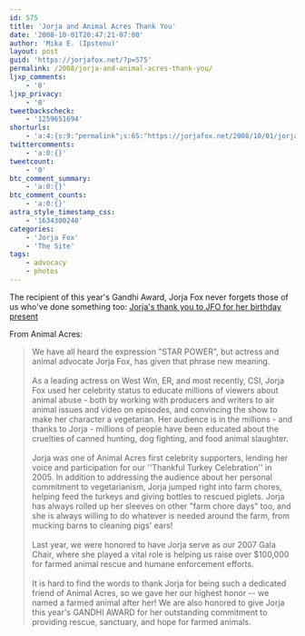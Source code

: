 ```yaml
---
id: 575
title: 'Jorja and Animal Acres Thank You'
date: '2008-10-01T20:47:21-07:00'
author: 'Mika E. (Ipstenu)'
layout: post
guid: 'https://jorjafox.net/?p=575'
permalink: /2008/jorja-and-animal-acres-thank-you/
ljxp_comments:
    - '0'
ljxp_privacy:
    - '0'
tweetbackscheck:
    - '1259651694'
shorturls:
    - 'a:4:{s:9:"permalink";s:65:"https://jorjafox.net/2008/10/01/jorja-and-animal-acres-thank-you/";s:7:"tinyurl";s:25:"http://tinyurl.com/m5s88a";s:4:"isgd";s:18:"http://is.gd/53Byo";s:5:"bitly";s:20:"http://bit.ly/4FSx0K";}'
twittercomments:
    - 'a:0:{}'
tweetcount:
    - '0'
btc_comment_summary:
    - 'a:0:{}'
btc_comment_counts:
    - 'a:0:{}'
astra_style_timestamp_css:
    - '1634300240'
categories:
    - 'Jorja Fox'
    - 'The Site'
tags:
    - advocacy
    - photos
---
```


The recipient of this year's Gandhi Award, Jorja Fox never forgets those of us who've done something too: <a href="https://jorjafox.net/gallery/personal/jorja/advocacy/2008-animalacres.jpg">Jorja's thank you to JFO for her birthday present</a>

From Animal Acres:

<blockquote>We have all heard the expression "STAR POWER", but actress and animal advocate Jorja Fox, has given that phrase new meaning.<br /><br />As a leading actress on West Win, ER, and most recently, CSI, Jorja Fox used her celebrity status to educate millions of viewers about animal abuse - both by working with producers and writers to air animal issues and video on episodes, and convincing the show to make her character a vegetarian.  Her audience is in the millions - and thanks to Jorja - millions of people have been educated about the cruelties of canned hunting, dog fighting, and food animal slaughter.<br /><br />Jorja was one of Animal Acres first celebrity supporters, lending her voice and participation for our ''Thankful Turkey Celebration'' in 2005.  In addition to addressing the audience about her personal commitment to vegetarianism, Jorja jumped right into farm chores, helping feed the turkeys and giving bottles to rescued piglets.  Jorja has always rolled up her sleeves on other "farm chore days" too, and she is always willing to do whatever is needed around the farm, from mucking barns to cleaning pigs' ears!<br /><br />Last year, we were honored to have Jorja serve as our 2007 Gala Chair, where she played a vital role is helping us raise over $100,000 for farmed animal rescue and humane enforcement efforts.<br /><br />It is hard to find the words to thank Jorja for being such a dedicated friend of Animal Acres, so we gave her our highest honor -- we named a farmed animal after her!  We are also honored to give Jorja this year's GANDHI AWARD for her outstanding commitment to providing rescue, sanctuary, and hope for farmed animals.</blockquote>
